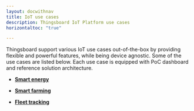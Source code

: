 ```yaml
---
layout: docwithnav
title: IoT use cases
description: Thingsboard IoT Platform use cases
horizontaltoc: "true"

--- 
```


Thingsboard support various IoT use cases out-of-the-box by providing flexible and powerful features, while being device agnostic.
Some of the use cases are listed below. Each use case is equipped with PoC dashboard and reference solution architecture. 

 - [**Smart energy**](/smart-energy/) 

 - [**Smart farming**](/smart-farming/) 

 - [**Fleet tracking**](/fleet-tracking/) 
